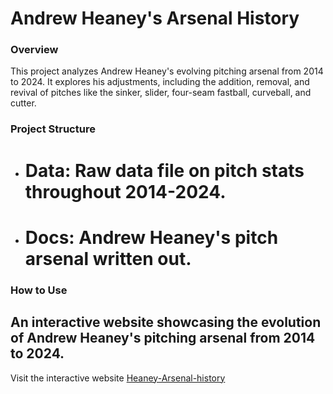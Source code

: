 # Andrew Heaney's Arsenal History

### Overview
This project analyzes Andrew Heaney's evolving pitching arsenal from 2014 to 2024. It explores his adjustments, including the addition, removal, and revival of pitches like the sinker, slider, four-seam fastball, curveball, and cutter.

### Project Structure 
- # Data: Raw data file on pitch stats throughout 2014-2024.
- # Docs: Andrew Heaney's pitch arsenal written out.

### How to Use
## An interactive website showcasing the evolution of Andrew Heaney's pitching arsenal from 2014 to 2024.
Visit the interactive website [Heaney-Arsenal-history ](https://readymag.website/u2417743828/5237139/)

